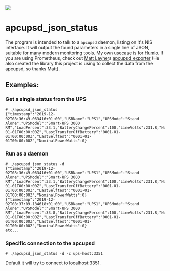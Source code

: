[![](https://github.com/hilli/apcupsd_json_status/workflows/Build/badge.svg)](https://github.com/hilli/apcupsd_json_status/actions)

# apcupsd_json_status

The program is intended to talk to a `apcupsd` daemon, listing on it's NIS interface.
It will output the found parameters in a single line of JSON, suitable for many modern monitoring tools. My own usecase is for [Humio](https://www.humio.com). If you are using Prometheus, check out [Matt Layher](https://github.com/mdlayher)s [apcupsd_exporter](https://github.com/mdlayher/apcupsd_exporter) (He also created the library this project is using to collect the data from the apcupsd, so thanks Matt).

## Examples:

### Get a single status from the UPS

```
# ./apcupsd_json_status
{"timestamp":"2019-12-02T08:36:49.063416+01:00","USBName":"UPS1","UPSMode":"Stand Alone","UPSModel":"Smart-UPS 3000 RM","LoadPercent":33.1,"BatteryChargePercent":100,"LineVolts":231.8,"NominalInputVoltage":0,"BatteryVoltage":54,"NominalBatteryVoltage":48,"BatteryNumberTransfersTotal":0,"BatteryTimeLeftSeconds":1440,"BatteryTimeOnSeconds":0,"LastTransferOnBattery":"0001-01-01T00:00:00Z","LastTransferOffBattery":"0001-01-01T00:00:00Z","LastSelftest":"0001-01-01T00:00:00Z","NominalPowerWatts":0}
```

### Run as a daemon

```
# ./apcupsd_json_status -d
{"timestamp":"2019-12-02T08:36:49.063416+01:00","USBName":"UPS1","UPSMode":"Stand Alone","UPSModel":"Smart-UPS 3000 RM","LoadPercent":33.1,"BatteryChargePercent":100,"LineVolts":231.8,"NominalInputVoltage":0,"BatteryVoltage":54,"NominalBatteryVoltage":48,"BatteryNumberTransfersTotal":0,"BatteryTimeLeftSeconds":1440,"BatteryTimeOnSeconds":0,"LastTransferOnBattery":"0001-01-01T00:00:00Z","LastTransferOffBattery":"0001-01-01T00:00:00Z","LastSelftest":"0001-01-01T00:00:00Z","NominalPowerWatts":0}
{"timestamp":"2019-12-02T08:37:09.184618+01:00","USBName":"UPS1","UPSMode":"Stand Alone","UPSModel":"Smart-UPS 3000 RM","LoadPercent":33.8,"BatteryChargePercent":100,"LineVolts":231.8,"NominalInputVoltage":0,"BatteryVoltage":51.6,"NominalBatteryVoltage":48,"BatteryNumberTransfersTotal":0,"BatteryTimeLeftSeconds":1500,"BatteryTimeOnSeconds":0,"LastTransferOnBattery":"0001-01-01T00:00:00Z","LastTransferOffBattery":"0001-01-01T00:00:00Z","LastSelftest":"0001-01-01T00:00:00Z","NominalPowerWatts":0}
etc...
```

### Specific connection to the apcupsd

```
# ./apcupsd_json_status -d -c ups-host:3351
```

Default it will try to connect to localhost:3351.